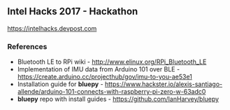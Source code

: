 ## Intel Hacks 2017 - Hackathon
https://intelhacks.devpost.com

### References

* Bluetooth LE to RPi wiki - http://www.elinux.org/RPi_Bluetooth_LE
* Implementation of IMU data from Arduino 101 over BLE - https://create.arduino.cc/projecthub/gov/imu-to-you-ae53e1
* Installation guide for **bluepy** - https://www.hackster.io/alexis-santiago-allende/arduino-101-connects-with-raspberry-pi-zero-w-63adc0
* **bluepy** repo with install guides - https://github.com/IanHarvey/bluepy
